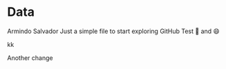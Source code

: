 # Data
Armindo Salvador 
Just a simple file to start exploring GitHub
Test :kiss: and :smile:

kk

Another change
